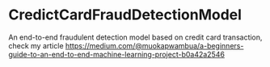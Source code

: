 # CredictCardFraudDetectionModel
An end-to-end fraudulent detection model based on credit card transaction, check my article https://medium.com/@muokapwambua/a-beginners-guide-to-an-end-to-end-machine-learning-project-b0a42a2546

